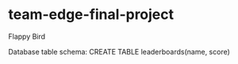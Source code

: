 # team-edge-final-project
Flappy Bird

Database table schema: CREATE TABLE leaderboards(name, score)